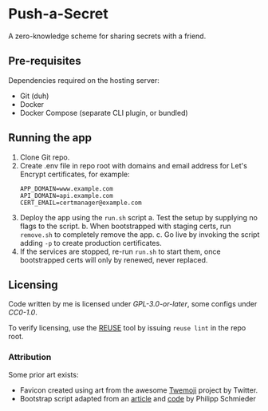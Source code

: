 <!--
SPDX-FileCopyrightText: 2022 Simon Wendel
SPDX-License-Identifier: GPL-3.0-or-later
-->

# Push-a-Secret

A zero-knowledge scheme for sharing secrets with a friend.

## Pre-requisites

Dependencies required on the hosting server:

* Git (duh)
* Docker
* Docker Compose (separate CLI plugin, or bundled)

## Running the app

1. Clone Git repo.
2. Create .env file in repo root with domains and email address for Let's Encrypt certificates, for example:
    ```
    APP_DOMAIN=www.example.com
    API_DOMAIN=api.example.com
    CERT_EMAIL=certmanager@example.com
    ```
3. Deploy the app using the `run.sh` script
    a. Test the setup by supplying no flags to the script.
    b. When bootstrapped with staging certs, run `remove.sh` to completely remove the app.
    c. Go live by invoking the script adding `-p` to create production certificates.
4. If the services are stopped, re-run `run.sh` to start them, once bootstrapped certs will only by renewed, never replaced.

## Licensing

Code written by me is licensed under *GPL-3.0-or-later*, some configs under *CC0-1.0*.

To verify licensing, use the [REUSE] tool by issuing `reuse lint` in the repo root.

### Attribution

Some prior art exists:

* Favicon created using art from the awesome [Twemoji] project by Twitter.
* Bootstrap script adapted from an [article] and [code] by Philipp Schmieder

[Twemoji]: https://twemoji.twitter.com
[article]: https://pentacent.medium.com/nginx-and-lets-encrypt-with-docker-in-less-than-5-minutes-b4b8a60d3a71
[code]: https://github.com/wmnnd/nginx-certbot
[REUSE]: https://reuse.software/
